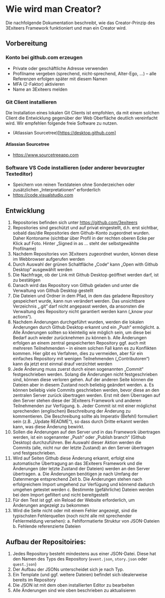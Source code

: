 # Wie wird man Creator?

Die nachfolgende Dokumentation beschreibt, wie das Creator-Prinzip des 3Exiteers Framework funktioniert und man ein Creator wird.

## Vorbereitung

### Konto bei github.com erzeugen

- Private oder geschäftliche Adresse verwenden
- Profilname vergeben (sprechend, nicht-sprechend, Alter-Ego, …) – alle Referenzen erfolgen später mit diesem Namen
- MFA (2-Faktor) aktivieren
- Name an 3Exiteers melden

### Git Client installieren

Die Installation eines lokalen Git Clients ist empfohlen, da mit einem solchen Client die Entwicklung gegenüber der Web Oberfläche deutlich vereinfacht wird. Wir empfehlen folgende freie Software zu nutzen.

- (Atlassian Sourcetree)[https://desktop.github.com]

#### Atlassian Sourcetree

- https://www.sourcetreeapp.com


### Software VS Code installieren (oder anderer bevorzugter Texteditor)

- Speichern von reinen Textdateien ohne Sonderzeichen oder zusätzlichen „Interpretationen“ erforderlich
- https://code.visualstudio.com

## Entwicklung

1. Repositories befinden sich unter https://github.com/3exiteers 
2. Repositories sind geschützt und auf privat eingestellt, d.h. erst sichtbar, sobald das/die Repositories dem Github-Konto zugeordnet wurden. Daher Kontoname (sichtbar über Profil in der rechten oberen Ecke per Klick auf Foto. Hinter „Signed in as … steht der selbstgewählte Profilname)
3. Nachdem Repositories von 3Exiteers zugeordnet wurden, können diese  im Webbrowser aufgerufen werden
4. Durch Auswahl der grünen Schaltfläche „Code“ kann „Open with Github Desktop“ ausgewählt werden
5. Die Nachfrage, ob der Link mit Github Desktop geöffnet werden darf, ist zu bestätigen
6. Danach wird das Repository von Github geladen und unter die Verwaltung von Github Desktop gestellt
7. Die Dateien und Ordner in dem Pfad, in dem das geladene Repository gespeichert wurde, kann nun verändert werden. Das unsichtbare Verzeichnis „.git“ darf nicht angepasst werden, da ansonsten die Verwaltung des Repository nicht garantiert werden kann („know your actions“).
8. Nachdem Änderungen durchgeführt wurden, werden die lokalen Änderungen durch Github Desktop erkannt und ein „Push“ ermöglicht.
    a. Alle Änderungen sollten so kleinteilig wie möglich sein, um diese bei Bedarf auch wieder zurücknehmen zu können
    b. Alle Änderungen erfolgen an einem zentral gespeicherten Repository ggf. auch mit mehreren Teilnehmenden – in einem solchen Fall kann es zu Konflikten kommen. Hier gibt es Verfahren, dies zu vermeiden, aber für ein einfaches Repository mit wenigen Teilnehmenden („Contributoren“) kann da jetzt erst einmal drauf verzichtet werden
9. Jede Änderung muss zuerst durch einen sogenannten „Commit“ festgeschrieben werden. Solang die Änderungen nicht festgeschrieben sind, können diese verloren gehen. Auf der anderen Seite können die Dateien aber in diesem Zustand noch beliebig geändert werden.
    a. Es können beliebig viele Commits geschrieben werden, bevor diese an den zentralen Server zurück übertragen werden. Erst mit dem Überragen auf den Server stehen diese der 3Exiteers Framework und anderen Teilnehmenden zur Verfügung.
    b. Jeder Commit ist mit einer möglichst sprechenden (englischen) Beschreibung der Änderung zu kommentieren. Die Beschreibung sollte als Imperativ (Befehl) formuliert sein (z.B. „Update README“), so dass durch Dritte erkannt werden kann, was diese Änderung bewirkt.
10. Sollen die Änderungen auf den Server und in das Framework übertragen werden, ist ein sogenannter „Push“ oder „Publish branch“ (Github Desktop) durchzuführen. Bei Auswahl dieser Aktion werden die Commits (alle, nicht nur der letzte Zustand) an den Server übertragen und festgeschrieben.
11. Wird auf Seiten Github diese Änderung erkannt, erfolgt eine automatische Übertragung an das 3Exiteers Framework und die Änderungen (der letzte Zustand der Dateien) werden an den Server übertragen.
    a. Die Änderungen benötigen je nach Umfang der Datenmenge entsprechend Zeit
    b. Die Änderungen stehen nach erfolgreichem Import umgehend zur Verfügung und könnend dadurch umgehen getestet werden
    c. Bestimmte (gefährliche) Dateien werden bei dem Import gefiltert und nicht bereitgestellt
12. Für den Test ist ggf. ein Reload der Website erforderlich, um Änderungen angezeigt zu bekommen
13. Wird die Seite nicht oder mit einem Fehler angezeigt, sind die typischsten Fehlerquellen (noch nicht alle mit sprechender Fehlermeldung versehen):
    a. Fehlformatierte Struktur von JSON-Dateien
    b. Fehlende referenzierte Dateien

## Aufbau der Repositoiries:

1. Jedes Repository besteht mindestens aus einer JSON-Datei. Diese hat den Namen des Typs des Repository (`event.json`, `story.json` oder `quest.json`)
2. Der Aufbau der JSONs unterscheidet sich je nach Typ.
3. Ein Template (und ggf. weitere Dateien) befindet sich idealerweise bereits im Repository
4. Die JSON ist mit dem oben installierten Editor zu bearbeiten
5. Alle Änderungen sind wie oben beschrieben zu aktualisieren
